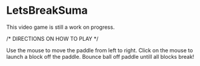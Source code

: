 # LetsBreakSuma
This video game is still a work on progress.

/* DIRECTIONS ON HOW TO PLAY */

Use the mouse to move the paddle from left to right.
Click on the mouse to launch a block off the paddle.
Bounce ball off paddle untill all blocks break!
